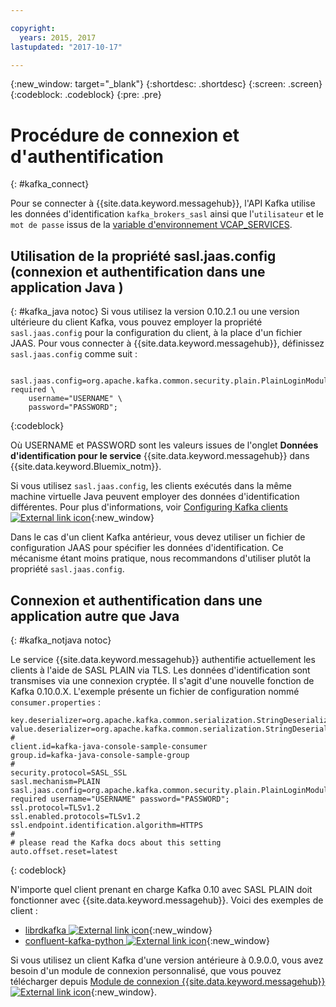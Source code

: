 ```yaml
---

copyright:
  years: 2015, 2017
lastupdated: "2017-10-17"

---
```


{:new_window: target="_blank"}
{:shortdesc: .shortdesc}
{:screen: .screen}
{:codeblock: .codeblock}
{:pre: .pre}

# Procédure de connexion et d'authentification
{: #kafka_connect}


Pour se connecter à {{site.data.keyword.messagehub}}, l'API Kafka utilise les données d'identification <code>kafka_brokers_sasl</code> ainsi que l'<code>utilisateur</code> et le <code>mot de passe</code> issus de la
[variable d'environnement VCAP_SERVICES](/docs/services/MessageHub/messagehub071.html).

<!--17/10/17 - Karen: following info duplicated at messagehub104 -->
## Utilisation de la propriété sasl.jaas.config (connexion et authentification dans une application Java )
{: #kafka_java notoc}
Si vous utilisez la version 0.10.2.1 ou une version ultérieure du client Kafka, vous pouvez employer la propriété <code>sasl.jaas.config</code> pour la configuration du client, à la place d'un fichier JAAS. Pour vous connecter à {{site.data.keyword.messagehub}}, définissez <code>sasl.jaas.config</code> comme suit :
<pre>
<code>    sasl.jaas.config=org.apache.kafka.common.security.plain.PlainLoginModule required \
    username="USERNAME" \
    password="PASSWORD";</code>
</pre>
{:codeblock}

Où USERNAME et PASSWORD sont les valeurs issues de l'onglet **Données d'identification pour le service** {{site.data.keyword.messagehub}} dans {{site.data.keyword.Bluemix_notm}}.

Si vous utilisez <code>sasl.jaas.config</code>, les clients exécutés dans la même machine virtuelle Java peuvent employer des données d'identification différentes. Pour plus d'informations, voir [Configuring Kafka clients ![External link icon](../../icons/launch-glyph.svg "External link icon")](http://kafka.apache.org/documentation/#security_sasl_plain_clientconfig){:new_window}

Dans le cas d'un client Kafka antérieur, vous devez utiliser un fichier de configuration JAAS pour spécifier les données d'identification. Ce mécanisme étant moins pratique, nous recommandons d'utiliser plutôt la propriété <code>sasl.jaas.config</code>.

## Connexion et authentification dans une application autre que Java
{: #kafka_notjava notoc}

Le service {{site.data.keyword.messagehub}} authentifie actuellement les clients à l'aide de SASL PLAIN via TLS. Les données d'identification sont transmises via une connexion cryptée.
Il s'agit d'une nouvelle fonction de Kafka 0.10.0.X. 
L'exemple présente un fichier de configuration nommé <code>consumer.properties</code> :

```
key.deserializer=org.apache.kafka.common.serialization.StringDeserializer
value.deserializer=org.apache.kafka.common.serialization.StringDeserializer
#
client.id=kafka-java-console-sample-consumer
group.id=kafka-java-console-sample-group
#
security.protocol=SASL_SSL
sasl.mechanism=PLAIN
sasl.jaas.config=org.apache.kafka.common.security.plain.PlainLoginModule required username="USERNAME" password="PASSWORD";
ssl.protocol=TLSv1.2
ssl.enabled.protocols=TLSv1.2
ssl.endpoint.identification.algorithm=HTTPS
#
# please read the Kafka docs about this setting
auto.offset.reset=latest
```
{: codeblock}

N'importe quel client prenant en charge Kafka 0.10 avec SASL PLAIN doit fonctionner avec {{site.data.keyword.messagehub}}. Voici des exemples de client :

* [librdkafka ![External link icon](../../icons/launch-glyph.svg "External link icon")](https://github.com/edenhill/librdkafka/){:new_window} 
* [confluent-kafka-python ![External link icon](../../icons/launch-glyph.svg "External link icon")](https://github.com/confluentinc/confluent-kafka-python){:new_window} 

Si vous utilisez un client Kafka d'une version antérieure à 0.9.0.0, vous avez besoin d'un module de connexion personnalisé, que vous pouvez télécharger depuis [Module de connexion {{site.data.keyword.messagehub}} ![External link icon](../../icons/launch-glyph.svg "External link icon")](https://github.com/ibm-messaging/message-hub-samples/blob/master/kafka-0.9/message-hub-login-library/messagehub.login-1.0.0.jar){:new_window}. 

